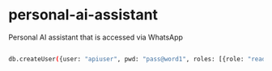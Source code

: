 # personal-ai-assistant
Personal AI assistant that is accessed via WhatsApp


```sh

db.createUser({user: "apiuser", pwd: "pass@word1", roles: [{role: "readWrite", db: "r2r_personal_ai_assistant"}]})

```